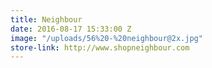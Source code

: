 ```yaml
---
title: Neighbour
date: 2016-08-17 15:33:00 Z
image: "/uploads/56%20-%20neighbour@2x.jpg"
store-link: http://www.shopneighbour.com
---
```


